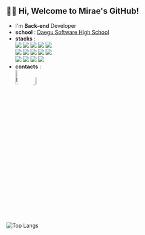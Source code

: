 ## 👋🏻 Hi, Welcome to Mirae's GitHub!

- I'm **Back-end** Developer
- **school** : [Daegu Software High School](http://dgswhs.kr/)
- **stacks** :
    <div style="margin: ; text-align: left;" "text-align: left;"> 
        <img src="https://img.shields.io/badge/C-A8B9CC?style=flat-square&logo=C&logoColor=white">
        <img src="https://img.shields.io/badge/Docker-2496ED?style=flat-square&logo=Docker&logoColor=white">
        <img src="https://img.shields.io/badge/Express-000000?style=flat-square&logo=Express&logoColor=white">
        <img src="https://img.shields.io/badge/Git-F05032?style=flat-square&logo=Git&logoColor=white">
        <img src="https://img.shields.io/badge/HTML5-E34F26?style=flat-square&logo=HTML5&logoColor=white">
        <br/>
        <img src="https://img.shields.io/badge/Java-007396?style=flat-square&logo=Java&logoColor=white">
        <img src="https://img.shields.io/badge/Javascript-F7DF1E?style=flat-square&logo=Javascript&logoColor=white">
        <img src="https://img.shields.io/badge/Linux-FCC624?style=flat-square&logo=Linux&logoColor=white">
        <img src="https://img.shields.io/badge/MySQL-4479A1?style=flat-square&logo=MySQL&logoColor=white">
        <img src="https://img.shields.io/badge/Node.js-339933?style=flat-square&logo=Node.js&logoColor=white">
        <br/>
        <img src="https://img.shields.io/badge/Python-3776AB?style=flat-square&logo=Python&logoColor=white">
        <img src="https://img.shields.io/badge/React-61DAFB?style=flat-square&logo=React&logoColor=white">
        <img src="https://img.shields.io/badge/Spring-6DB33F?style=flat-square&logo=Spring&logoColor=white">
        <img src="https://img.shields.io/badge/Spring Boot-6DB33F?style=flat-square&logo=Spring Boot&logoColor=white">
    </div>
- **contacts** :
  <div style="margin: ; text-align: left;" "text-align: left;"> 
        <a href="https://www.instagram.com/miraexhoi">
          <img alt="Instagram" src ="https://img.shields.io/badge/Instagram-E4405F.svg?&style=for-the-badge&logo=Instagram&logoColor=white" width=10%>
        </a>
        <a href="mailto:miraexhoi@gmail.com">
            <img src="https://img.shields.io/badge/Gmail-d14836?style=flat-square&logo=Gmail&logoColor=white&link=miraexhoi@gmail.com" width=7%>
        </a>
    </div>

![Top Langs](https://github-readme-stats.vercel.app/api/top-langs/?username=miraexhoi&layout=compact&theme=tokyonight)
